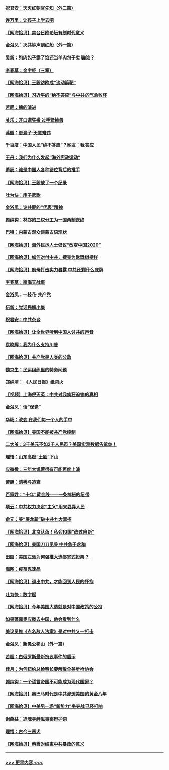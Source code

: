 #### [祝君安：天灭红朝官先知（外二篇）](../pages/nsc993/n12387957.md?t=09081502) 
#### [连万里：让孩子上学去吧](../pages/nsc993/n12385309.md?t=09081502) 
#### [【网海拾贝】美台日欧论坛有划时代意义](../pages/nsc993/n12385232.md?t=09081502) 
#### [金浴凤：灭共钟声到红船（外一篇）](../pages/nsc993/n12385154.md?t=09081502) 
#### [吴新：狗肉包子露了馅还当羊肉包子卖 骗谁？](../pages/nsc993/n12385133.md?t=09081502) 
#### [李春草：金字经（三章）](../pages/nsc993/n12383691.md?t=09081502) 
#### [【网海拾贝】王毅访欧成“流动箭靶”](../pages/nsc993/n12383338.md?t=09081502) 
#### [【网海拾贝】习近平的“绝不答应”与中共的气急败坏](../pages/nsc993/n12382819.md?t=09081502) 
#### [苦胆：摘的演进](../pages/nsc993/n12382619.md?t=09081502) 
#### [关乐：开口谎狂撒 过手猛掺假](../pages/nsc993/n12382604.md?t=09081502) 
#### [莲园：更漏子‧天意难违](../pages/nsc993/n12382598.md?t=09081502) 
#### [千百度：中国人民“绝不答应”？网友：我答应](../pages/nsc993/n12382024.md?t=09081502) 
#### [王丹：我们为什么发起“海外宪政运动”](../pages/nsc993/n12380286.md?t=09081502) 
#### [萧辰：谁是中国人各种错位背后的推手](../pages/nsc993/n12379800.md?t=09081502) 
#### [【网海拾贝】王毅破了一个纪录](../pages/nsc993/n12379251.md?t=09081502) 
#### [吐为快：庚子悲歌](../pages/nsc993/n12378821.md?t=09081502) 
#### [金浴凤：论共匪的“代表”精神](../pages/nsc993/n12377546.md?t=09081502) 
#### [颜纯钩：林郑的三权分工为一国两制送终](../pages/nsc993/n12377306.md?t=09081502) 
#### [巴特：内蒙古观众谈蒙古语现状](../pages/nsc993/n12376923.md?t=09081502) 
#### [【网海拾贝】海外民运人士倡议“改变中国2020”](../pages/nsc993/n12376682.md?t=09081502) 
#### [【网海拾贝】如何对付中共，捷克为欧盟树榜样](../pages/nsc993/n12374209.md?t=09081502) 
#### [【网海拾贝】航母打击实力暴露 中共还剩什么底牌](../pages/nsc993/n12371825.md?t=09081502) 
#### [李春草：南海无战事](../pages/nsc993/n12371159.md?t=09081502) 
#### [金浴凤：一枝花·共产党](../pages/nsc993/n12368757.md?t=09081502) 
#### [伍新：党话民解小集](../pages/nsc993/n12366907.md?t=09081502) 
#### [祝君安：中共杂谈](../pages/nsc993/n12366076.md?t=09081502) 
#### [【网海拾贝】让全世界听到中国人讨共的声音](../pages/nsc993/n12365569.md?t=09081502) 
#### [袁晓辉：我为什么支持川普](../pages/nsc993/n12362670.md?t=09081502) 
#### [【网海拾贝】共产党是人类的公敌](../pages/nsc993/n12363182.md?t=09081502) 
#### [魏京生：民运组织里的特务问题](../pages/nsc993/n12363010.md?t=09081502) 
#### [郑纯清： 《人民日报》纸包火](../pages/nsc993/n12362706.md?t=09081502) 
#### [【视频】上海倪天英：中共对我疯狂迫害的真相](../pages/nsc993/n12356341.md?t=09081502) 
#### [金浴凤：话“保党”](../pages/nsc993/n12361867.md?t=09081502) 
#### [华旸：改变 在我们每一个人的手中](../pages/nsc993/n12361774.md?t=09081502) 
#### [【网海拾贝】美国不能被共产党控制](../pages/nsc993/n12360271.md?t=09081502) 
#### [二大爷：3千美元不如2千人民币？美国实测数据告诉你！](../pages/nsc993/n12358563.md?t=09081502) 
#### [理悟：山东高密“土匪”下山](../pages/nsc993/n12358535.md?t=09081502) 
#### [应微微：三年大饥荒很有可能再度上演](../pages/nsc993/n12358523.md?t=09081502) 
#### [苦胆：清零与追查](../pages/nsc993/n12358501.md?t=09081502) 
#### [百家姓：“十年”黄金线——一条神秘的纽带](../pages/nsc993/n12358319.md?t=09081502) 
#### [项云：中共权力决定“主义”用来耍弄人民](../pages/nsc993/n12358172.md?t=09081502) 
#### [俞元：美“屠龙斩”破中共九大毒招](../pages/nsc993/n12357822.md?t=09081502) 
#### [【网海拾贝】北京认怂！私会10国“改过自新”](../pages/nsc993/n12357784.md?t=09081502) 
#### [【网海拾贝】美国刀刀见骨 中共急于求和](../pages/nsc993/n12355511.md?t=09081502) 
#### [田园：美国左派为何强推大选邮寄式投票？](../pages/nsc993/n12352963.md?t=09081502) 
#### [海网：疫苗鬼速品](../pages/nsc993/n12354438.md?t=09081502) 
#### [【网海拾贝】退出中共，才能回到人民的怀抱](../pages/nsc993/n12352634.md?t=09081502) 
#### [吐为快：数字赋](../pages/nsc993/n12352317.md?t=09081502) 
#### [【网海拾贝】今年美国大选就是对中国政策的公投](../pages/nsc993/n12350973.md?t=09081502) 
#### [如果蓬佩奥应邀去中国，他会看到什么](../pages/nsc993/n12350945.md?t=09081502) 
#### [美议员推《点名敌人法案》是对中共又一打击](../pages/nsc993/n12350765.md?t=09081502) 
#### [金浴凤：新愚公移山（外一篇）](../pages/nsc993/n12350253.md?t=09081502) 
#### [苦胆：白俄罗斯最新抗议事件的启示](../pages/nsc993/n12349989.md?t=09081502) 
#### [佳月：为何纽约总检察长要解散全美步枪协会](../pages/nsc993/n12349939.md?t=09081502) 
#### [颜纯钩：一个谎言帝国不可能成为现代国家？](../pages/nsc993/n12349898.md?t=09081502) 
#### [【网海拾贝】奥巴马时代是中共渗透美国的黄金八年](../pages/nsc993/n12349284.md?t=09081502) 
#### [【网海拾贝】中美另一场“新势力”争夺战已经打响](../pages/nsc993/n12346998.md?t=09081502) 
#### [谢燕益：追魂寻衅滋事案辩护词](../pages/nsc993/n12346892.md?t=09081502) 
#### [理悟：古今三恶犬](../pages/nsc993/n12345190.md?t=09081502) 
#### [【网海拾贝】蔡霞对结束中共暴政的意义](../pages/nsc993/n12344263.md?t=09081502) 

----
#### [ >>> 更早内容 <<< ](../indexes/nsc993-earlier.md)

